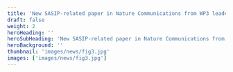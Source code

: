 ```yaml
---
title: 'New SASIP-related paper in Nature Communications from WP3 leader Chris Horvat.'
draft: false
weight: 2
heroHeading: ''
heroSubHeading: 'New SASIP-related paper in Nature Communications from WP3 leader Chris Horvat. Read more about how sea ice models should be compared based on how they represent the marginal ice zone, not sea ice extent or area. One of SASIP's primary goals is to improve the representation of marginal ice zones, especially wave-ice and floe size interactions!'
heroBackground: ''
thumbnail: 'images/news/fig3.jpg'
images: ['images/news/fig3.jpg']
---
```

